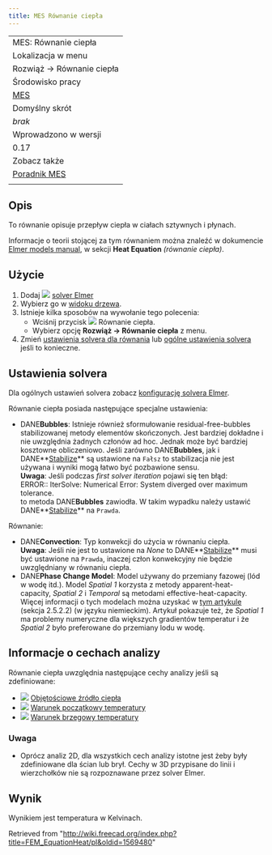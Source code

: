 ```yaml
---
title: MES Równanie ciepła
---
```


|                                                    |
| -------------------------------------------------- |
| MES: Równanie ciepła                               |
| Lokalizacja w menu                                 |
| Rozwiąż → Równanie ciepła                          |
| Środowisko pracy                                   |
| [MES](/FEM_Workbench/pl "FEM Workbench/pl")        |
| Domyślny skrót                                     |
| _brak_                                             |
| Wprowadzono w wersji                               |
| 0.17                                               |
| Zobacz także                                       |
| [Poradnik MES](/FEM_tutorial/pl "FEM tutorial/pl") |
|                                                    |

## Opis

To równanie opisuje przepływ ciepła w ciałach sztywnych i płynach.

Informacje o teorii stojącej za tym równaniem można znaleźć w dokumencie [Elmer models manual](https://www.elmerfem.org/blog/documentation/), w sekcji **Heat Equation** _(równanie ciepła)_.

## Użycie

1. Dodaj ![](/images/FEM_SolverElmer.svg) [solver Elmer](/FEM_SolverElmer/pl#Równania "FEM SolverElmer/pl")
2. Wybierz go w [widoku drzewa](/Tree_view/pl "Tree view/pl").
3. Istnieje kilka sposobów na wywołanie tego polecenia:
   - Wciśnij przycisk ![](/images/FEM_EquationHeat.svg) Równanie ciepła.
   - Wybierz opcję **Rozwiąż → Równanie ciepła** z menu.
4. Zmień [ustawienia solvera dla równania](#Ustawienia_solvera) lub [ogólne ustawienia solvera](/FEM_SolverElmer_SolverSettings/pl "FEM SolverElmer SolverSettings/pl") jeśli to konieczne.

## Ustawienia solvera

Dla ogólnych ustawień solvera zobacz [konfigurację solvera Elmer](/FEM_SolverElmer_SolverSettings/pl "FEM SolverElmer SolverSettings/pl").

Równanie ciepła posiada następujące specjalne ustawienia:

- DANE**Bubbles**: Istnieje również sformułowanie residual-free-bubbles stabilizowanej metody elementów skończonych. Jest bardziej dokładne i nie uwzględnia żadnych członów ad hoc. Jednak może być bardziej kosztowne obliczeniowo. Jeśli zarówno DANE**Bubbles**, jak i DANE**[Stabilize](/FEM_SolverElmer_SolverSettings/pl#Baza "FEM SolverElmer SolverSettings/pl")** są ustawione na `Fałsz` to stabilizacja nie jest używana i wyniki mogą łatwo być pozbawione sensu.  
  **Uwaga**: Jeśli podczas _first solver iteration_ pojawi się ten błąd:  
   ERROR:: IterSolve: Numerical Error: System diverged over maximum tolerance.  
   to metoda DANE**Bubbles** zawiodła. W takim wypadku należy ustawić DANE**[Stabilize](/FEM_SolverElmer_SolverSettings/pl#Baza "FEM SolverElmer SolverSettings/pl")** na `Prawda`.

Równanie:

- DANE**Convection**: Typ konwekcji do użycia w równaniu ciepła.  
  **Uwaga**: Jeśli nie jest to ustawione na _None_ to DANE**[Stabilize](/FEM_SolverElmer_SolverSettings/pl#Baza "FEM SolverElmer SolverSettings/pl")** musi być ustawione na `Prawda`, inaczej człon konwekcyjny nie będzie uwzględniany w równaniu ciepła.
- DANE**Phase Change Model**: Model używany do przemiany fazowej (lód w wodę itd.). Model _Spatial 1_ korzysta z metody apparent-heat-capacity, _Spatial 2_ i _Temporal_ są metodami effective-heat-capacity.  
  Więcej informacji o tych modelach można uzyskać w [tym artykule](https://blog.rwth-aachen.de/gfd/files/2017/07/BT_2013_Schueller_elmer_icemole.pdf) (sekcja 2.5.2.2) (w języku niemieckim). Artykuł pokazuje też, że _Spatial 1_ ma problemy numeryczne dla większych gradientów temperatur i że _Spatial 2_ było preferowane do przemiany lodu w wodę.

## Informacje o cechach analizy

Równanie ciepła uwzględnia następujące cechy analizy jeśli są zdefiniowane:

- ![](/images/FEM_ConstraintBodyHeatSource.svg) [Objętościowe źródło ciepła](/FEM_ConstraintBodyHeatSource/pl "FEM ConstraintBodyHeatSource/pl")
- ![](/images/FEM_ConstraintInitialTemperature.svg) [Warunek początkowy temperatury](/FEM_ConstraintInitialTemperature/pl "FEM ConstraintInitialTemperature/pl")
- ![](/images/FEM_ConstraintTemperature.svg) [Warunek brzegowy temperatury](/FEM_ConstraintTemperature/pl "FEM ConstraintTemperature/pl")

### Uwaga

- Oprócz analiz 2D, dla wszystkich cech analizy istotne jest żeby były zdefiniowane dla ścian lub brył. Cechy w 3D przypisane do linii i wierzchołków nie są rozpoznawane przez solver Elmer.

## Wynik

Wynikiem jest temperatura w Kelvinach.

Retrieved from "<http://wiki.freecad.org/index.php?title=FEM_EquationHeat/pl&oldid=1569480>"
